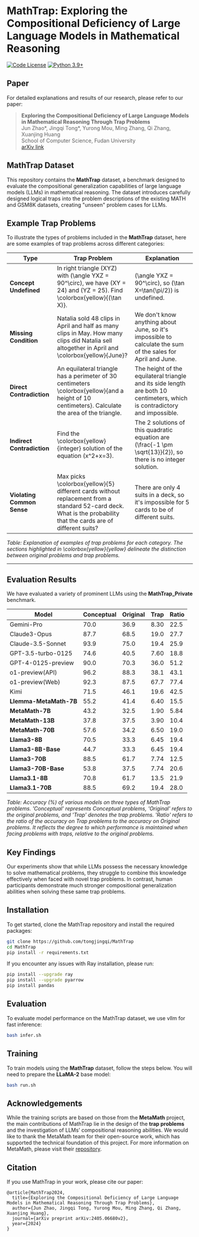 # MathTrap: Exploring the Compositional Deficiency of Large Language Models in Mathematical Reasoning

[![Code License](https://img.shields.io/badge/Code%20License-Apache_2.0-green.svg)](CODE_LICENSE)
[![Python 3.9+](https://img.shields.io/badge/python-3.9+-blue.svg)](https://www.python.org/downloads/release/python-390/)

## Paper

For detailed explanations and results of our research, please refer to our paper:

> **Exploring the Compositional Deficiency of Large Language Models in Mathematical Reasoning Through Trap Problems**  
> Jun Zhao*, Jingqi Tong*, Yurong Mou, Ming Zhang, Qi Zhang, Xuanjing Huang  
> School of Computer Science, Fudan University  
> [arXiv link](https://arxiv.org/abs/2405.06680v2)

## MathTrap Dataset

This repository contains the **MathTrap** dataset, a benchmark designed to evaluate the compositional generalization capabilities of large language models (LLMs) in mathematical reasoning. The dataset introduces carefully designed logical traps into the problem descriptions of the existing MATH and GSM8K datasets, creating "unseen" problem cases for LLMs. 


## Example Trap Problems

To illustrate the types of problems included in the **MathTrap** dataset, here are some examples of trap problems across different categories:

| **Type**                  | **Trap Problem**                                                                                                                                      | **Explanation**                                                                                                   |
|---------------------------|------------------------------------------------------------------------------------------------------------------------------------------------------|-------------------------------------------------------------------------------------------------------------------|
| **Concept Undefined**     | In right triangle \(XYZ\) with \(\angle YXZ = 90^\circ\), we have \(XY = 24\) and \(YZ = 25\). Find \colorbox{yellow}{\(\tan X\)}.            | \(\angle YXZ = 90^\circ\), so \(\tan X=\tan(\pi/2)\) is undefined.                                             |
| **Missing Condition**     | Natalia sold 48 clips in April and half as many clips in May. How many clips did Natalia sell altogether in April and \colorbox{yellow}{June}? | We don't know anything about June, so it's impossible to calculate the sum of the sales for April and June.      |
| **Direct Contradiction**  | An equilateral triangle has a perimeter of 30 centimeters \colorbox{yellow}{and a height of 10 centimeters}. Calculate the area of the triangle. | The height of the equilateral triangle and its side length are both 10 centimeters, which is contradictory and impossible. |
| **Indirect Contradiction**| Find the \colorbox{yellow}{integer} solution of the equation \(x^2+x=3\).                                                                        | The 2 solutions of this quadratic equation are \(\frac{-1 \pm \sqrt{13}}{2}\), so there is no integer solution.|
| **Violating Common Sense**| Max picks \colorbox{yellow}{5} different cards without replacement from a standard 52-card deck. What is the probability that the cards are of different suits? | There are only 4 suits in a deck, so it's impossible for 5 cards to be of different suits.                       |

*Table: Explanation of examples of trap problems for each category. The sections highlighted in \colorbox{yellow}{yellow} delineate the distinction between original problems and trap problems.*

---

## Evaluation Results

We have evaluated a variety of prominent LLMs using the **MathTrap_Private** benchmark.


| **Model**               | **Conceptual** | **Original** | **Trap** | **Ratio** |
|-------------------------|----------------|--------------|----------|-----------|
| Gemini-Pro               | 70.0           | 36.9         | 8.30     | 22.5      |
| Claude3-Opus             | 87.7           | 68.5         | 19.0     | 27.7      |
| Claude-3.5-Sonnet        | 93.9           | 75.0         | 19.4     | 25.9      |
| GPT-3.5-turbo-0125       | 74.6           | 40.5         | 7.60     | 18.8      |
| GPT-4-0125-preview       | 90.0           | 70.3         | 36.0     | 51.2      |
| o1-preview(API)          | 96.2           | 88.3         | 38.1     | 43.1      |
| o1-preview(Web)          | 92.3           | 87.5         | 67.7     | 77.4      |
| Kimi                     | 71.5           | 46.1         | 19.6     | 42.5      |
| **Llemma-MetaMath-7B**   | 55.2           | 41.4         | 6.40     | 15.5      |
| **MetaMath-7B**          | 43.2           | 32.5         | 1.90     | 5.84      |
| **MetaMath-13B**         | 37.8           | 37.5         | 3.90     | 10.4      |
| **MetaMath-70B**         | 57.6           | 34.2         | 6.50     | 19.0      |
| **Llama3-8B**            | 70.5           | 33.3         | 6.45     | 19.4      |
| **Llama3-8B-Base**       | 44.7           | 33.3         | 6.45     | 19.4      |
| **Llama3-70B**           | 88.5           | 61.7         | 7.74     | 12.5      |
| **Llama3-70B-Base**      | 53.8           | 37.5         | 7.74     | 20.6      |
| **Llama3.1-8B**          | 70.8           | 61.7         | 13.5     | 21.9      |
| **Llama3.1-70B**         | 88.5           | 69.2         | 19.4     | 28.0      |

*Table: Accuracy (%) of various models on three types of MathTrap problems. 'Conceptual' represents Conceptual problems, 'Original' refers to the original problems, and 'Trap' denotes the trap problems. 'Ratio' refers to the ratio of the accuracy on Trap problems to the accuracy on Original problems. It reflects the degree to which performance is maintained when facing problems with traps, relative to the original problems.*

## Key Findings

Our experiments show that while LLMs possess the necessary knowledge to solve mathematical problems, they struggle to combine this knowledge effectively when faced with novel trap problems. In contrast, human participants demonstrate much stronger compositional generalization abilities when solving these same trap problems.

## Installation

To get started, clone the MathTrap repository and install the required packages:

```bash
git clone https://github.com/tongjingqi/MathTrap
cd MathTrap
pip install -r requirements.txt
```

If you encounter any issues with Ray installation, please run:

```bash
pip install --upgrade ray
pip install --upgrade pyarrow
pip install pandas
```


## Evaluation

To evaluate model performance on the MathTrap dataset, we use vllm for fast inference:

```bash
bash infer.sh
```

## Training

To train models using the **MathTrap** dataset, follow the steps below. You will need to prepare the **LLaMA-2** base model:

```bash
bash run.sh
```



## Acknowledgements

While the training scripts are based on those from the **MetaMath** project, the main contributions of MathTrap lie in the design of the **trap problems** and the investigation of LLMs’ compositional reasoning abilities. We would like to thank the MetaMath team for their open-source work, which has supported the technical foundation of this project. For more information on MetaMath, please visit their [repository](https://github.com/meta-math/MetaMath).

## Citation

If you use MathTrap in your work, please cite our paper:

```
@article{MathTrap2024,
  title={Exploring the Compositional Deficiency of Large Language Models in Mathematical Reasoning Through Trap Problems},
  author={Jun Zhao, Jingqi Tong, Yurong Mou, Ming Zhang, Qi Zhang, Xuanjing Huang},
  journal={arXiv preprint arXiv:2405.06680v2},
  year={2024}
}
```


